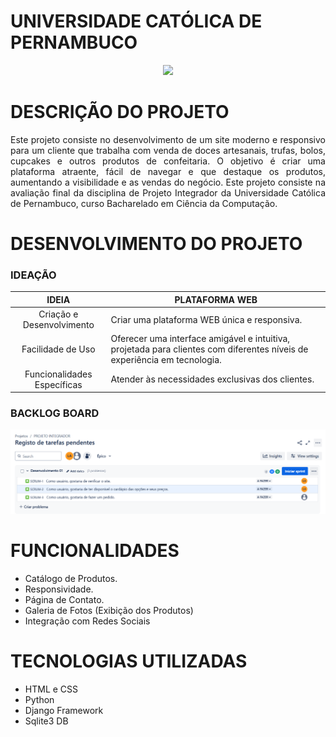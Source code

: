 # UNIVERSIDADE CATÓLICA DE PERNAMBUCO
<p align="center">
   <img src="http://www1.unicap.br/icam/wp-content/uploads/2019/06/marca_nova.svg" />
</p>

# DESCRIÇÃO DO PROJETO
<p align="justify">
Este projeto consiste no desenvolvimento de um site moderno e responsivo para um cliente que trabalha com venda de doces artesanais, trufas, bolos, cupcakes e outros produtos de confeitaria. 
O objetivo é criar uma plataforma atraente, fácil de navegar e que destaque os produtos, aumentando a visibilidade e as vendas do negócio. Este projeto consiste na avaliação final da disciplina de Projeto Integrador da Universidade Católica de Pernambuco, curso Bacharelado em Ciência da Computação.
</p>

 # DESENVOLVIMENTO DO PROJETO
### IDEAÇÃO
| IDEIA | PLATAFORMA WEB                                                                                                                                              |
| :--: | ---------------------------------------------------------------------------------------------------------------------------------------------------------------- |
|  Criação e Desenvolvimento   | Criar uma plataforma WEB única e responsiva. |
|  Facilidade de Uso   | Oferecer uma interface amigável e intuitiva, projetada para clientes com diferentes níveis de experiência em tecnologia. |
|  Funcionalidades Específicas   | Atender às necessidades exclusivas dos clientes. |
 ### BACKLOG BOARD
 ![board do jira](static/images/boardjira.png)

 # FUNCIONALIDADES
 - Catálogo de Produtos.
 - Responsividade.
 - Página de Contato.
 - Galeria de Fotos (Exibição dos Produtos)
 - Integração com Redes Sociais

# TECNOLOGIAS UTILIZADAS
- HTML e CSS
- Python
- Django Framework
- Sqlite3 DB

